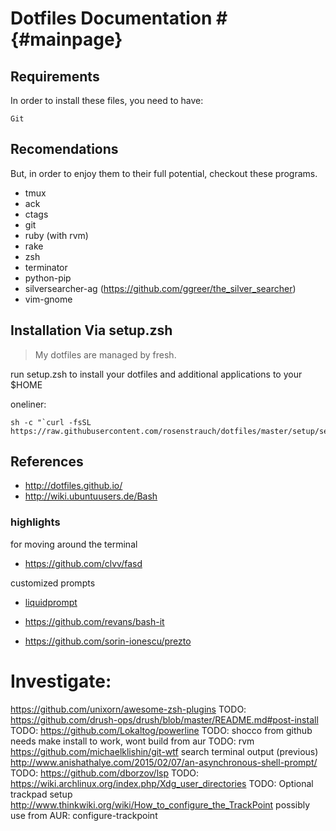 # Dotfiles Documentation # {#mainpage}

## Requirements ##
In order to install these files, you need to have:

    Git

## Recomendations ##

But, in order to enjoy them to their full potential, checkout these programs.

- tmux
- ack
- ctags
- git
- ruby (with rvm)
- rake
- zsh
- terminator
- python-pip
- silversearcher-ag (https://github.com/ggreer/the_silver_searcher)
- vim-gnome


## Installation Via setup.zsh ##

> My dotfiles are managed by fresh.

run setup.zsh to install your dotfiles and additional applications to your $HOME

oneliner:

```
sh -c "`curl -fsSL https://raw.githubusercontent.com/rosenstrauch/dotfiles/master/setup/setup.zsh`"
```

## References ##

- http://dotfiles.github.io/
- http://wiki.ubuntuusers.de/Bash



### highlights

for moving around the terminal
- https://github.com/clvv/fasd

customized prompts
- [liquidprompt](https://github.com/nojhan/liquidprompt)

- https://github.com/revans/bash-it
- https://github.com/sorin-ionescu/prezto


# Investigate:
https://github.com/unixorn/awesome-zsh-plugins
TODO: https://github.com/drush-ops/drush/blob/master/README.md#post-install
TODO: https://github.com/Lokaltog/powerline
TODO: shocco from github needs make install to work, wont build from aur
TODO: rvm
https://github.com/michaelklishin/git-wtf
search terminal output (previous)
http://www.anishathalye.com/2015/02/07/an-asynchronous-shell-prompt/
TODO: https://github.com/dborzov/lsp
TODO: https://wiki.archlinux.org/index.php/Xdg_user_directories
TODO: Optional trackpad setup http://www.thinkwiki.org/wiki/How_to_configure_the_TrackPoint possibly use from AUR: configure-trackpoint
